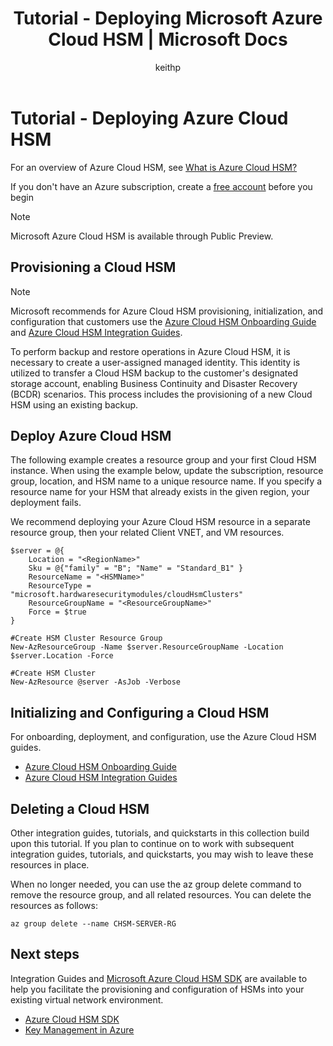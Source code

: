 ﻿---
title: Tutorial - Deploying Microsoft Azure Cloud HSM | Microsoft Docs
description: Deploying Azure Cloud HSM into an existing virtual network.
author: keithp
manager: keithp
ms.service: azure-dedicated-hsm
ms.topic: overview
ms.date: 03/20/2025
ms.author: keithp

#Customer Intent: As an IT Pro, decision maker I am looking for key storage capability within Azure Cloud that meets FIPS 140-3 Level 3 certification and that gives me exclusive access to a dedicated hardware security module.

#Supported Use Cases: Azure Cloud HSM provides a secure and customer managed HSM for storing cryptographic keys and performing cryptographic operations. It supports various applications, including PKCS#11, offload SSL/TLS processing, certificate authority private key protection, transparent data encryption, including document and code signing.

#Not Supported Use Cases: Azure Cloud HSM is IaaS only it does not integrate with other Azure services. Cloud HSM does not have a REST API and does not support Encryption at Rest.
---

# Tutorial - Deploying Azure Cloud HSM

For an overview of Azure Cloud HSM, see [What is Azure Cloud HSM?](overview.md)

If you don't have an Azure subscription, create a [free account](https://azure.microsoft.com/free/?WT.mc_id=A261C142F) before you begin

> [!NOTE]
> Microsoft Azure Cloud HSM is available through Public Preview.  

## Provisioning a Cloud HSM

[comment]: <> (Create an Azure Cloud HSM resource using splatting.)

> [!NOTE]
> Microsoft recommends for Azure Cloud HSM provisioning, initialization, and configuration that customers use the  [Azure Cloud HSM Onboarding Guide](https://github.com/microsoft/MicrosoftAzureCloudHSM/tree/main/OnboardingGuides) and [Azure Cloud HSM Integration Guides](https://github.com/microsoft/MicrosoftAzureCloudHSM/tree/main/IntegrationGuides).
>
> To perform backup and restore operations in Azure Cloud HSM, it is necessary to create a user-assigned managed identity. This identity is utilized to transfer a Cloud HSM backup to the customer's designated storage account, enabling Business Continuity and Disaster Recovery (BCDR) scenarios. This process includes the provisioning of a new Cloud HSM using an existing backup.

## Deploy Azure Cloud HSM

The following example creates a resource group and your first Cloud HSM instance. When using the example below, update the subscription, resource group, location, and HSM name to a unique resource name. If you specify a resource name for your HSM that already exists in the given region, your deployment fails.

We recommend deploying your Azure Cloud HSM resource in a separate resource group, then your related Client VNET, and VM resources.

```azurepowershell-interactive
$server = @{
    Location = "<RegionName>"
    Sku = @{"family" = "B"; "Name" = "Standard_B1" }
    ResourceName = "<HSMName>"
    ResourceType = "microsoft.hardwaresecuritymodules/cloudHsmClusters"
    ResourceGroupName = "<ResourceGroupName>"
    Force = $true
}

#Create HSM Cluster Resource Group
New-AzResourceGroup -Name $server.ResourceGroupName -Location $server.Location -Force

#Create HSM Cluster
New-AzResource @server -AsJob -Verbose
```

## Initializing and Configuring a Cloud HSM

[comment]: <> (Cloud HSM customers are directed to Integration Guides and SDK in GitHub.)

For onboarding, deployment, and configuration, use the Azure Cloud HSM guides.
* [Azure Cloud HSM Onboarding Guide](https://github.com/microsoft/MicrosoftAzureCloudHSM/tree/main/OnboardingGuides)
* [Azure Cloud HSM Integration Guides](https://github.com/microsoft/MicrosoftAzureCloudHSM/tree/main/IntegrationGuides)

## Deleting a Cloud HSM

Other integration guides, tutorials, and quickstarts in this collection build upon this tutorial. If you plan to continue on to work with subsequent integration guides, tutorials, and quickstarts, you may wish to leave these resources in place.

When no longer needed, you can use the az group delete command to remove the resource group, and all related resources. You can delete the resources as follows:

```azurepowershell-interactive
az group delete --name CHSM-SERVER-RG
```

## Next steps

Integration Guides and [Microsoft Azure Cloud HSM SDK](https://github.com/microsoft/MicrosoftAzureCloudHSM) are available to help you facilitate the provisioning and configuration of HSMs into your existing virtual network environment. 

[//]: # (This section to be updated once TOC and Product Links become available)
* [Azure Cloud HSM SDK](https://github.com/microsoft/MicrosoftAzureCloudHSM)
* [Key Management in Azure](/azure/security/fundamentals/key-management)
